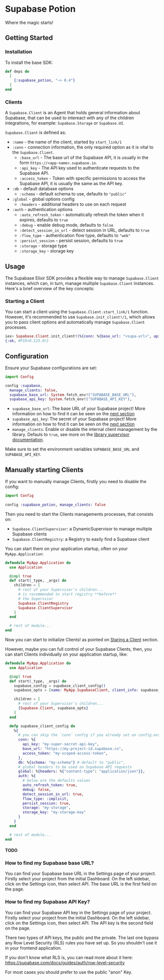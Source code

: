 # Supabase Potion

Where the magic starts!

## Getting Started

### Installation

To install the base SDK:

```elixir
def deps do
  [
    {:supabase_potion, "~> 0.4"}
  ]
end
```

### Clients

A `Supabase.Client` is an Agent that holds general information about Supabase, that can be used to intereact with any of the children integrations, for example: `Supabase.Storage` or `Supabase.UI`.

`Supabase.Client` is defined as:

- `:name` - the name of the client, started by `start_link/1`
- `:conn` - connection information, the only required option as it is vital to the `Supabase.Client`.
    - `:base_url` - The base url of the Supabase API, it is usually in the form `https://<app-name>.supabase.io`.
    - `:api_key` - The API key used to authenticate requests to the Supabase API.
    - `:access_token` - Token with specific permissions to access the Supabase API, it is usually the same as the API key.
- `:db` - default database options
    - `:schema` - default schema to use, defaults to `"public"`
- `:global` - global options config
    - `:headers` - additional headers to use on each request
- `:auth` - authentication options
    - `:auto_refresh_token` - automatically refresh the token when it expires, defaults to `true`
    - `:debug` - enable debug mode, defaults to `false`
    - `:detect_session_in_url` - detect session in URL, defaults to `true`
    - `:flow_type` - authentication flow type, defaults to `"web"`
    - `:persist_session` - persist session, defaults to `true`
    - `:storage` - storage type
    - `:storage_key` - storage key

## Usage

The Supabase Elixir SDK provides a flexible way to manage `Supabase.Client` instances, which can, in turn, manage multiple `Supabase.Client` instances. Here's a brief overview of the key concepts:

### Starting a Client

You can start a client using the `Supabase.Client.start_link/1` function. However, it's recommended to use `Supabase.init_client!/1`, which allows you to pass client options and automatically manage `Supabase.Client` processes.

```elixir
iex> Supabase.Client.init_client!(%{conn: %{base_url: "<supa-url>", api_key: "<supa-key>"}})
{:ok, #PID<0.123.0>}
```

## Configuration

Ensure your Supabase configurations are set:

```elixir
import Config

config :supabase,
  manage_clients: false,
  supabase_base_url: System.fetch_env!("SUPABASE_BASE_URL"),
  supabase_api_key: System.fetch_env!("SUPABASE_API_KEY"),
```

- `supabase_base_url`: The base URL of your Supabase project! More information on how to find it can be seen on the [next section](#how-to-find-my-supabase-base-url?)
- `supabase_api_key`: The secret of your Supabase project! More information on how to find it can be seen on the [next section](#how-to-find-my-supabase-api-key?)
- `manage_clients`: Enable or disable the internal client management by the library. Defauls to `true`, see more on the [library supervisor documentation](https://hexdocs.pm/supabase_potion/Supabase.ClientSupervisor.html).

Make sure to set the environment variables `SUPABASE_BASE_URL` and `SUPABASE_API_KEY`.

## Manually starting Clients

If you want to manually manage Clients, firstly you need to disable the config:

```elixir
import Config
  
config :supabase_potion, manage_clients: false
```

Then you need to start the Clients managements processes, that consists on:
- `Supabase.ClientSupervisor`: a DynamicSupervisor to manage multiple Supabase clients
- `Supabase.ClientRegistry`: a Registry to easily find a Supabase client

You can start them on your application startup, often on your `MyApp.Application`:

```elixir
defmodule MyApp.Application do
  use Application

  @impl true
  def start(_type, _args) do
    children = [
      # rest of your Supervisor's children...
      # is recommended to start registry **before**
      # the Supervsior
      Supabase.ClientRegistry
      Supabase.ClientSupervisor
    ]
  end

  # rest of module...
end
```

Now you can start to initialize Clients! as pointed on [Staring a Client](#starting-a-client) section.

However, maybe you can full control of your Supabase Clients, then, you can start Clients individually on your application startup, like:

```elixir
defmodule MyApp.Application do
  use Application

  @impl true
  def start(_type, _args) do
    supabase_config = supabase_client_config()
    supabase_opts = [name: MyApp.SupabaseClient, client_info: supabase_config]

    children = [
      # rest of your Supervisor's children...
      {Supabase.Client, supabase_opts}
    ]
  end

  defp supabase_client_config do
    %{
      # you can skip the `conn` config if you already set on config.exs
      conn: %{ 
        api_key: "my-super-secret-api-key",
        base_url: "https://my-project-id.supabase.co",
        access_token: "my-scoped-access-token",
      },
      db: %{schema: "my-schema"} # default to "public",
      # global headers to be used on Supabase API requests
      global: %{headers: %{"content-type": "application/json"}},
      auth: %{
        # below are the defaults values
        auto_refresh_token: true,
        debug: false,
        detect_session_in_url: true,
        flow_type: :implicit,
        persist_session: true,
        storage: "my-storage",
        storage_key: "my-storage-key"
      }
    }
  end

  # rest of module...
end
```

#### TODO

### How to find my Supabase base URL?

You can find your Supabase base URL in the Settings page of your project.
Firstly select your project from the initial Dashboard.
On the left sidebar, click on the Settings icon, then select API.
The base URL is the first field on the page.

### How to find my Supabase API Key?

You can find your Supabase API key in the Settings page of your project.
Firstly select your project from the initial Dashboard.
On the left sidebar, click on the Settings icon, then select API.
The API key is the second field on the page.

There two types of API keys, the public and the private. The last one
bypass any Row Level Security (RLS) rules you have set up.
So you shouldn't use it in your frontend application.

If you don't know what RLS is, you can read more about it here:
https://supabase.com/docs/guides/auth/row-level-security

For most cases you should prefer to use the public "anon" Key.
